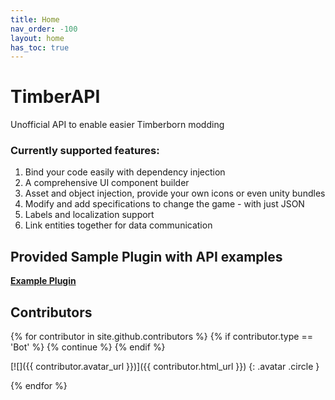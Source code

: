 ```yaml
---
title: Home
nav_order: -100
layout: home
has_toc: true
---
```


# TimberAPI
Unofficial API to enable easier Timberborn modding

### Currently supported features:
1. Bind your code easily with dependency injection
1. A comprehensive UI component builder
1. Asset and object injection, provide your own icons or even unity bundles
1. Modify and add specifications to change the game - with just JSON
1. Labels and localization support
1. Link entities together for data communication

## Provided Sample Plugin with API examples
**[Example Plugin](https://github.com/Timberborn-Modding-Central/TimberAPI/blob/main/TimberAPIExample/TimberApiExamplePlugin.cs)**

## Contributors

{% for contributor in site.github.contributors %}
    {% if contributor.type == 'Bot' %}
        {% continue %}
    {% endif %}


[![]({{ contributor.avatar_url }})]({{ contributor.html_url }})
{: .avatar .circle }


{% endfor %}

